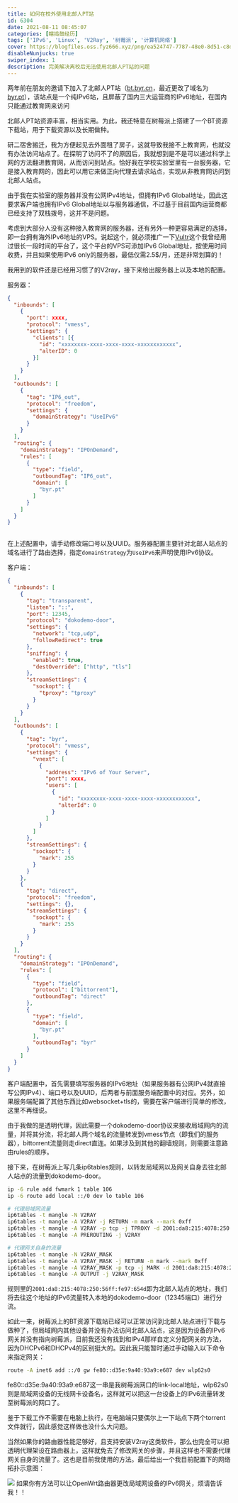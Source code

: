 ```yaml
---
title: 如何在校外使用北邮人PT站
id: 6304
date: 2021-08-11 08:45:07
categories: [瞎捣鼓经历]
tags: ['IPv6', 'Linux', 'V2Ray', '树莓派', '计算机网络']
cover: https://blogfiles.oss.fyz666.xyz/png/ea524747-7787-48e0-8d51-c8d7ee7f9226.png
disableNunjucks: true
swiper_index: 1
description: 完美解决离校后无法使用北邮人PT站的问题
---
```


两年前在朋友的邀请下加入了北邮人PT站（[bt.byr.cn](https://bt.byr.cn)，最近更改了域名为[byr.pt](https://byr.pt/)），该站点是一个纯IPv6站，且屏蔽了国内三大运营商的IPv6地址，在国内只能通过教育网来访问

北邮人PT站资源丰富，相当实用。为此，我还特意在树莓派上搭建了一个BT资源下载站，用于下载资源以及长期做种。


研二宿舍搬迁，我为方便起见去外面租了房子，这就导致我接不上教育网，也就没有办法访问站点了。在探明了访问不了的原因后，我就想到是不是可以通过科学上网的方法翻进教育网，从而访问到站点。恰好我在学校实验室里有一台服务器，它是接入教育网的，因此可以用它来做正向代理去请求站点，实现从非教育网访问到北邮人站点。


由于我在实验室的服务器并没有公网IPv4地址，但拥有IPv6 Global地址，因此这要求客户端也拥有IPv6 Global地址以与服务器通信，不过基于目前国内运营商都已经支持了双栈拨号，这并不是问题。


考虑到大部分人没有这种接入教育网的服务器，还有另外一种更容易满足的选择，即一台拥有海外IPv6地址的VPS。说起这个，就必须推广一下[Vultr](https://www.vultr.com/?ref=8868429)这个我曾经用过很长一段时间的平台了，这个平台的VPS可添加IPv6 Global地址，按使用时间收费，并且如果使用IPv6 only的服务器，最低仅需2.5$/月，还是非常划算的！


我用到的软件还是已经用习惯了的V2ray，接下来给出服务器上以及本地的配置。


服务器：

```json
{
  "inbounds": [
    {
      "port": xxxx,
      "protocol": "vmess",
      "settings": {
        "clients": [{
          "id": "xxxxxxxx-xxxx-xxxx-xxxx-xxxxxxxxxxxx",
          "alterID": 0
        }]
      }
    }
  ],
  "outbounds": [
    {
      "tag": "IP6_out",
      "protocol": "freedom",
      "settings": {
        "domainStrategy": "UseIPv6"
      }
    }
  ],
  "routing": {
    "domainStrategy": "IPOnDemand",
    "rules": [
      {
        "type": "field",
        "outboundTag": "IP6_out",
        "domain": [
          "byr.pt"
        ]
      }
    ]
  }
}
﻿
```

在上述配置中，请手动修改端口号以及UUID。服务器配置主要针对北邮人站点的域名进行了路由选择，指定`domainStrategy`为`UseIPv6`来声明使用IPv6协议。


客户端：

```json
{
  "inbounds": [
    {
      "tag": "transparent",
      "listen": "::",
      "port": 12345,
      "protocol": "dokodemo-door",
      "settings": {
        "network": "tcp,udp",
        "followRedirect": true
      },
      "sniffing": {
        "enabled": true,
        "destOverride": ["http", "tls"]
      },
      "streamSettings": {
        "sockopt": {
          "tproxy": "tproxy"
        }
      }
    }
  ],
  "outbounds": [
    {
      "tag": "byr",
      "protocol": "vmess",
      "settings": {
        "vnext": [
          {
            "address": "IPv6 of Your Server",
            "port": xxxx,
            "users": [
              {
                "id": "xxxxxxxx-xxxx-xxxx-xxxx-xxxxxxxxxxxx",
                "alterId": 0
              }
            ]
          }
        ]
      },
      "streamSettings": {
        "sockopt": {
          "mark": 255
        }
      }
    },
    {
      "tag": "direct",
      "protocol": "freedom",
      "settings": {},
      "streamSettings": {
        "sockopt": {
          "mark": 255
        }
      }
    }
  ],
  "routing": {
    "domainStrategy": "IPOnDemand",
    "rules": [
      {
        "type": "field",
        "protocol": ["bittorrent"],
        "outboundTag": "direct"
      },
      {
        "type": "field",
        "domain": [
          "byr.pt"
        ],
        "outboundTag": "byr"
      }
    ]
  }
}
```

客户端配置中，首先需要填写服务器的IPv6地址（如果服务器有公网IPv4就直接写公网IPv4）、端口号以及UUID，后两者与前面服务端配置中的对应。另外，如果服务端配置了其他东西比如websocket+tls的，需要在客户端进行简单的修改，这里不再细说。


由于我做的是透明代理，因此需要一个dokodemo-door协议来接收局域网内的流量，并将其分流，将北邮人两个域名的流量转发到vmess节点（即我们的服务器），bittorrent流量则走direct直连。如果涉及到其他的翻墙规则，则需要注意路由rules的顺序。


接下来，在树莓派上写几条ip6tables规则，以转发局域网以及网关自身去往北邮人站点的流量到dokodemo-door。

```bash
ip -6 rule add fwmark 1 table 106
ip -6 route add local ::/0 dev lo table 106

# 代理局域网流量
ip6tables -t mangle -N V2RAY
ip6tables -t mangle -A V2RAY -j RETURN -m mark --mark 0xff
ip6tables -t mangle -A V2RAY -p tcp -j TPROXY -d 2001:da8:215:4078:250:56ff:fe97:654d --on-ip ::1 --on-port 12345 --tproxy-mark 1
ip6tables -t mangle -A PREROUTING -j V2RAY

# 代理网关自身的流量
ip6tables -t mangle -N V2RAY_MASK
ip6tables -t mangle -A V2RAY_MASK -j RETURN -m mark --mark 0xff
ip6tables -t mangle -A V2RAY_MASK -p tcp -j MARK -d 2001:da8:215:4078:250:56ff:fe97:654d --set-mark 1
ip6tables -t mangle -A OUTPUT -j V2RAY_MASK
```

规则里的`2001:da8:215:4078:250:56ff:fe97:654d`即为北邮人站点的地址，我们将去往这个地址的IPv6流量转入本地的dokodemo-door（12345端口）进行分流。


如此一来，树莓派上的BT资源下载站已经可以正常访问到北邮人站点进行下载与做种了，但局域网内其他设备并没有办法访问北邮人站点，这是因为设备的IPv6网关并没有指向树莓派，目前我还没有找到和IPv4那样自定义分配网关的方法，因为DHCPv6和DHCPv4的区别挺大的。因此我只能暂时通过手动输入以下命令来指定网关：

```bash
route -A inet6 add ::/0 gw fe80::d35e:9a40:93a9:e687 dev wlp62s0
```

fe80::d35e:9a40:93a9:e687这一串是我树莓派网口的link-local地址，wlp62s0则是局域网设备的无线网卡设备名，这样就可以把这一台设备上的IPv6流量转发至树莓派的网口了。


鉴于下载工作不需要在电脑上执行，在电脑端只要偶尔上一下站点下两个torrent文件就行，因此感觉这样做也没什么大问题。


当然如果你的路由器性能足够好，且支持安装V2ray这类软件，那么也完全可以把透明代理架设在路由器上，这样就免去了修改网关的步骤，并且这样也不需要代理网关自身的流量了。这也是目前我使用的方法。最后给出一个我目前配置下的网络拓扑示意图：

![](https://blogfiles.oss.fyz666.xyz/png/ea524747-7787-48e0-8d51-c8d7ee7f9226.png)
如果你有方法可以让OpenWrt路由器更改局域网设备的IPv6网关，烦请告诉我！！
